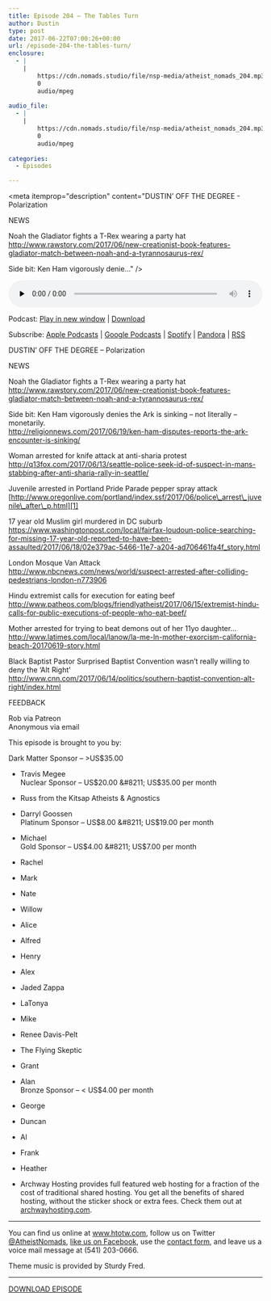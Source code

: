 ```yaml
---
title: Episode 204 – The Tables Turn
author: Dustin
type: post
date: 2017-06-22T07:00:26+00:00
url: /episode-204-the-tables-turn/
enclosure:
  - |
    |
        https://cdn.nomads.studio/file/nsp-media/atheist_nomads_204.mp3
        0
        audio/mpeg
        
audio_file:
  - |
    |
        https://cdn.nomads.studio/file/nsp-media/atheist_nomads_204.mp3
        0
        audio/mpeg
        
categories:
  - Episodes

---
```

<div itemscope itemtype="http://schema.org/AudioObject">
  <meta itemprop="name" content="Episode 204 &#8211; The Tables Turn" />
  
  <meta itemprop="uploadDate" content="2017-06-22T01:00:26-06:00" />
  
  <meta itemprop="encodingFormat" content="audio/mpeg" />
  
  <meta itemprop="description" content="DUSTIN’ OFF THE DEGREE - Polarization

NEWS

Noah the Gladiator fights a T-Rex wearing a party hat
http://www.rawstory.com/2017/06/new-creationist-book-features-gladiator-match-between-noah-and-a-tyrannosaurus-rex/

Side bit: Ken Ham vigorously denie..." />
  
  <meta itemprop="contentUrl" content="https://dts.podtrac.com/redirect.mp3/cdn.nomads.studio/file/nsp-media/atheist_nomads_204.mp3" />
  </p> 
  
  <div class="powerpress_player" id="powerpress_player_8467">
    <audio class="wp-audio-shortcode" id="audio-1565-211" preload="none" style="width: 100%;" controls="controls"><source type="audio/mpeg" src="https://dts.podtrac.com/redirect.mp3/cdn.nomads.studio/file/nsp-media/atheist_nomads_204.mp3?_=211" /><a href="https://dts.podtrac.com/redirect.mp3/cdn.nomads.studio/file/nsp-media/atheist_nomads_204.mp3">https://dts.podtrac.com/redirect.mp3/cdn.nomads.studio/file/nsp-media/atheist_nomads_204.mp3</a></audio>
  </div>
</div>

<p class="powerpress_links powerpress_links_mp3">
  Podcast: <a href="https://dts.podtrac.com/redirect.mp3/cdn.nomads.studio/file/nsp-media/atheist_nomads_204.mp3" class="powerpress_link_pinw" target="_blank" title="Play in new window" onclick="return powerpress_pinw('https://htotw.com/?powerpress_pinw=1565-podcast');" rel="nofollow">Play in new window</a> | <a href="https://dts.podtrac.com/redirect.mp3/cdn.nomads.studio/file/nsp-media/atheist_nomads_204.mp3" class="powerpress_link_d" title="Download" rel="nofollow" download="atheist_nomads_204.mp3">Download</a>
</p>

<p class="powerpress_links powerpress_subscribe_links">
  Subscribe: <a href="https://podcasts.apple.com/us/podcast/humanists-take-on-the-world/id530050098?mt=2&ls=1" class="powerpress_link_subscribe powerpress_link_subscribe_itunes" target="_blank" title="Subscribe on Apple Podcasts" rel="nofollow">Apple Podcasts</a> | <a href="https://www.google.com/podcasts?feed=aHR0cDovL2F0aGVpc3Rub21hZHMubGlic3luLmNvbS9yc3M%3D" class="powerpress_link_subscribe powerpress_link_subscribe_googleplay" target="_blank" title="Subscribe on Google Podcasts" rel="nofollow">Google Podcasts</a> | <a href="https://open.spotify.com/show/3LzK2xZGike6Tc1GEMtMbr?si=LieN9SNuTpq96smuaUsH8A" class="powerpress_link_subscribe powerpress_link_subscribe_spotify" target="_blank" title="Subscribe on Spotify" rel="nofollow">Spotify</a> | <a href="https://www.pandora.com/podcast/atheist-nomads/PC:10122?corr=62071012&part=ug" class="powerpress_link_subscribe powerpress_link_subscribe_pandora" target="_blank" title="Subscribe on Pandora" rel="nofollow">Pandora</a> | <a href="https://htotw.com/feed/podcast/" class="powerpress_link_subscribe powerpress_link_subscribe_rss" target="_blank" title="Subscribe via RSS" rel="nofollow">RSS</a>
</p>

<CENTER>
</CENTER>DUSTIN’ OFF THE DEGREE &#8211; Polarization

NEWS

Noah the Gladiator fights a T-Rex wearing a party hat  
<http://www.rawstory.com/2017/06/new-creationist-book-features-gladiator-match-between-noah-and-a-tyrannosaurus-rex/>

Side bit: Ken Ham vigorously denies the Ark is sinking &#8211; not literally &#8211; monetarily.  
 <http://religionnews.com/2017/06/19/ken-ham-disputes-reports-the-ark-encounter-is-sinking/>

Woman arrested for knife attack at anti-sharia protest  
 <http://q13fox.com/2017/06/13/seattle-police-seek-id-of-suspect-in-mans-stabbing-after-anti-sharia-rally-in-seattle/>

Juvenile arrested in Portland Pride Parade pepper spray attack  
 [http://www.oregonlive.com/portland/index.ssf/2017/06/police\_arrest\_juvenile\_after\_p.html][1]

17 year old Muslim girl murdered in DC suburb  
 <https://www.washingtonpost.com/local/fairfax-loudoun-police-searching-for-missing-17-year-old-reported-to-have-been-assaulted/2017/06/18/02e379ac-5466-11e7-a204-ad706461fa4f_story.html>

London Mosque Van Attack  
 <http://www.nbcnews.com/news/world/suspect-arrested-after-colliding-pedestrians-london-n773906>

Hindu extremist calls for execution for eating beef  
 <http://www.patheos.com/blogs/friendlyatheist/2017/06/15/extremist-hindu-calls-for-public-executions-of-people-who-eat-beef/>

Mother arrested for trying to beat demons out of her 11yo daughter&#8230;  
 <http://www.latimes.com/local/lanow/la-me-ln-mother-exorcism-california-beach-20170619-story.html>

Black Baptist Pastor Surprised Baptist Convention wasn’t really willing to deny the &#8216;Alt Right&#8217;  
 <http://www.cnn.com/2017/06/14/politics/southern-baptist-convention-alt-right/index.html>

FEEDBACK

Rob via Patreon  
Anonymous via email

This episode is brought to you by:

Dark Matter Sponsor &#8211; >US$35.00  
* Travis Megee  
Nuclear Sponsor &#8211; US$20.00 &#8211; US$35.00 per month  
* Russ from the Kitsap Atheists & Agnostics  
* Darryl Goossen  
Platinum Sponsor &#8211; US$8.00 &#8211; US$19.00 per month  
* Michael  
Gold Sponsor &#8211; US$4.00 &#8211; US$7.00 per month  
* Rachel  
* Mark  
* Nate  
* Willow  
* Alice  
* Alfred  
* Henry  
* Alex  
* Jaded Zappa  
* LaTonya  
* Mike  
* Renee Davis-Pelt  
* The Flying Skeptic  
* Grant  
* Alan  
Bronze Sponsor &#8211; < US$4.00 per month  
* George  
* Duncan  
* Al  
* Frank  
* Heather

* Archway Hosting provides full featured web hosting for a fraction of the cost of traditional shared hosting. You get all the benefits of shared hosting, without the sticker shock or extra fees. Check them out at <a href="http://archwayhosting.com/" target="_blank" rel="noopener noreferrer">archwayhosting.com</a>.

<hr width="500" />

You can find us online at <a href="https://www.htotw.com/" target="_blank" rel="noopener noreferrer">www.htotw.com</a>, follow us on Twitter <a href="https://htotw.com/twitter" target="_blank" rel="noopener noreferrer">@AtheistNomads</a>, <a href="https://htotw.com/facebook" target="_blank" rel="noopener noreferrer">like us on Facebook</a>, use the [contact form](https://htotw.com/contact), and leave us a voice mail message at (541) 203-0666.

Theme music is provided by Sturdy Fred.

<hr width="”500”" />

[DOWNLOAD EPISODE][2]

 [1]: http://www.oregonlive.com/portland/index.ssf/2017/06/police_arrest_juvenile_after_p.html
 [2]: https://dts.podtrac.com/redirect.mp3/cdn.nomads.studio/file/nsp-media/atheist_nomads_204.mp3